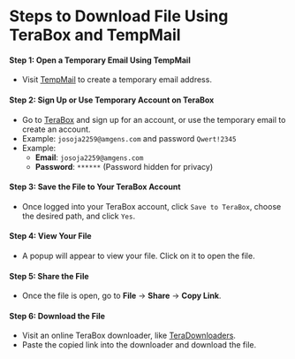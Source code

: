 # Steps to Download File Using TeraBox and TempMail

#### Step 1: Open a Temporary Email Using TempMail
- Visit [TempMail](https://temp-mail.org/en/) to create a temporary email address.

#### Step 2: Sign Up or Use Temporary Account on TeraBox
- Go to [TeraBox](https://www.1024terabox.com/) and sign up for an account, or use the temporary email to create an account.
- Example: `josoja2259@amgens.com` and password `Qwert!2345`
- Example:  
  - **Email**: `josoja2259@amgens.com`  
  - **Password**: `******`  (Password hidden for privacy)

#### Step 3: Save the File to Your TeraBox Account
- Once logged into your TeraBox account, click `Save to TeraBox`, choose the desired path, and click `Yes`.

#### Step 4: View Your File
- A popup will appear to view your file. Click on it to open the file.

#### Step 5: Share the File
- Once the file is open, go to **File** → **Share** → **Copy Link**.

#### Step 6: Download the File
- Visit an online TeraBox downloader, like [TeraDownloaders](https://teradownloaders.com).
- Paste the copied link into the downloader and download the file.

